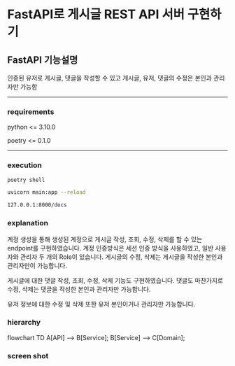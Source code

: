 # FastAPI로 게시글 REST API 서버 구현하기

## FastAPI 기능설명 
인증된 유저로 게시글, 댓글을 작성할 수 있고 게시글, 유저, 댓글의 수정은 본인과 관리자만 가능함
***
### requirements 
python <= 3.10.0

poetry <= 0.1.0
***
 
### execution
```bash
poetry shell
```

```bash
uvicorn main:app --reload
```

```bash
127.0.0.1:8000/docs
```
### explanation
계정 생성을 통해 생성된 계정으로 게시글 작성, 조회, 수정, 삭제를 할 수 있는 endpoint를 구현하였습니다.
계정 인증방식은 세션 인증 방식을 사용하였고, 일반 사용자와 관리자 두 개의 Role이 있습니다.
게시글의 수정, 삭제는 게시글을 작성한 본인과 관리자만이 가능합니다. 

게시글에 대한 댓글 작성, 조회, 수정, 삭제 기능도 구현하였습니다. 
댓글도 마찬가지로 수정, 삭제는 댓글을 작성한 본인과 관리자만 가능합니다.

유저 정보에 대한 수정 및 삭제 또한 유저 본인이거나 관리자만 가능합니다.

### hierarchy
flowchart TD
  A[API] --> B[Service];
  B[Service] --> C[Domain];
### screen shot


